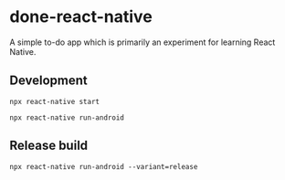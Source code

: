 # done-react-native

A simple to-do app which is primarily an experiment for learning React Native.


## Development

`npx react-native start`

`npx react-native run-android`


## Release build

`npx react-native run-android --variant=release`
